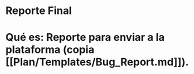 # Reporte Final
# Qué es: Reporte para enviar a la plataforma (copia [[Plan/Templates/Bug_Report.md]]).

